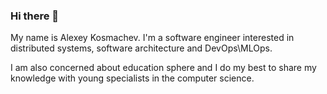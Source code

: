 ### Hi there 👋

My name is Alexey Kosmachev. I'm a software engineer interested in distributed systems, software architecture and DevOps\MLOps.

I am also concerned about education sphere and I do my best to share my knowledge with young specialists in the computer science.

<!--
**ADKosm/ADKosm** is a ✨ _special_ ✨ repository because its `README.md` (this file) appears on your GitHub profile.

Here are some ideas to get you started:

- 🔭 I’m currently working on ...
- 🌱 I’m currently learning ...
- 👯 I’m looking to collaborate on ...
- 🤔 I’m looking for help with ...
- 💬 Ask me about ...
- 📫 How to reach me: ...
- 😄 Pronouns: ...
- ⚡ Fun fact: ...
-->
